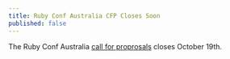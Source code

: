 ```yaml
---
title: Ruby Conf Australia CFP Closes Soon
published: false
---
```


The Ruby Conf Australia [call for proprosals][cfp] closes October 19th.

[cfp]: LINK
